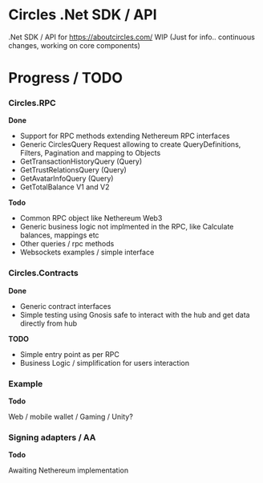 # Circles .Net SDK / API
.Net SDK / API for https://aboutcircles.com/
WIP (Just for info.. continuous changes, working on core components)

# Progress / TODO
### Circles.RPC
   **Done**
   * Support for RPC methods extending Nethereum RPC interfaces
   * Generic CirclesQuery Request allowing to create QueryDefinitions, Filters, Pagination and mapping to Objects
   * GetTransactionHistoryQuery (Query)
   * GetTrustRelationsQuery (Query)
   * GetAvatarInfoQuery (Query)
   * GetTotalBalance V1 and V2
   
   **Todo**
   * Common RPC object like Nethereum Web3
   * Generic business logic not implmented in the RPC, like Calculate balances, mappings etc
   * Other queries / rpc methods
   * Websockets examples / simple interface
### Circles.Contracts
  
  **Done**
  * Generic contract interfaces
  * Simple testing using Gnosis safe to interact with the hub and get data directly from hub
  
  **TODO**
  * Simple entry point as per RPC
  * Business Logic / simplification for users interaction
### Example
  
  **Todo**
  
  Web / mobile wallet / Gaming / Unity?
  
### Signing adapters / AA
  
  **Todo**
  
  Awaiting Nethereum implementation

